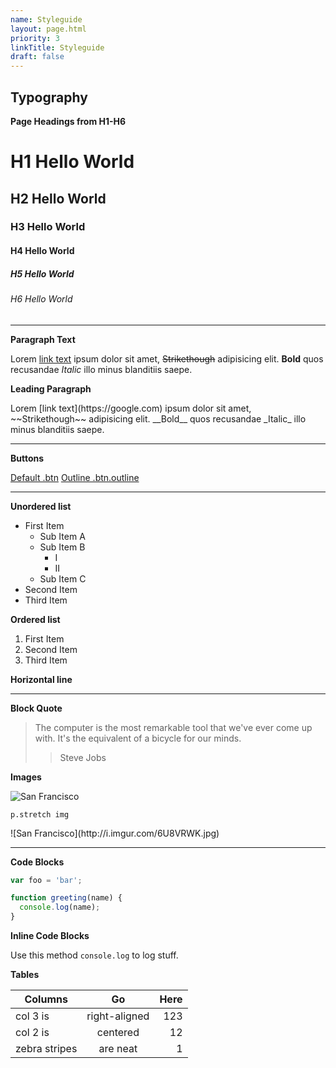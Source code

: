 ```yaml
---
name: Styleguide
layout: page.html
priority: 3
linkTitle: Styleguide
draft: false
---
```


## Typography

__Page Headings from H1-H6__

# H1 Hello World

## H2 Hello World

### H3 Hello World

#### H4 Hello World

##### H5 Hello World

###### H6 Hello World

<hr>

__Paragraph Text__

Lorem [link text](https://google.com) ipsum dolor sit amet, ~~Strikethough~~ adipisicing elit. __Bold__ quos recusandae _Italic_ illo minus blanditiis saepe.

__Leading Paragraph__

<p class="leading">Lorem [link text](https://google.com) ipsum dolor sit amet, ~~Strikethough~~ adipisicing elit. __Bold__ quos recusandae _Italic_ illo minus blanditiis saepe.</p>

<hr>

__Buttons__

<a href="#" class="btn">Default .btn</a> <a href="#" class="btn outline">Outline .btn.outline</a>

<hr>

__Unordered list__

- First Item
  - Sub Item A
  - Sub Item B
      - I
      - II
  - Sub Item C
- Second Item
- Third Item

__Ordered list__

1. First Item
2. Second Item
3. Third Item

__Horizontal line__

- - -

__Block Quote__

> The computer is the most remarkable tool that we've ever come up with. It's the
equivalent of a bicycle for our minds.
> > Steve Jobs

__Images__

![San Francisco](http://i.imgur.com/6U8VRWK.jpg)

`p.stretch img`

<p class="stretch">![San Francisco](http://i.imgur.com/6U8VRWK.jpg)</p>

<hr>

__Code Blocks__

```js
var foo = 'bar';

function greeting(name) {
  console.log(name);
}
```

__Inline Code Blocks__

Use this method `console.log` to log stuff.

__Tables__

| Columns       | Go            | Here  |
| ------------- |:-------------:| -----:|
| col 3 is      | right-aligned | 123   |
| col 2 is      | centered      |   12  |
| zebra stripes | are neat      |    1  |
